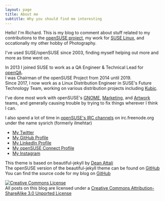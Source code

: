 ```yaml
---
layout: page
title: About me
subtitle: Why you should find me interesting
---
```


Hello! I'm Richard. This is my blog to comment about stuff related to my contributions to the <a title="openSUSE" href="http://www.openSUSE.org">openSUSE project</a>, my work for <a href="http://www.suse.com">SUSE Linux</a>, and occationally my other hobby of Photography.

I've used SUSE/openSUSE since 2003, finding myself helping out more and more as time went on.

In 2013 I joined SUSE to work as a QA Engineer & Technical Lead for [openQA](http://openqa.opensuse.org).  
I was Chairman of the openSUSE Project from 2014 until 2019.  
Since 2017, I now work as a Linux Distribution Engineer in SUSE's Future Technology Team, working on various distribution projects including [Kubic](https://kubic.opensuse.org).

I've done most work with openSUSE's <a title="openSUSE GNOME" href="http://en.opensuse.org/Portal:GNOME">GNOME</a>, <a title="openSUSE Marketing" href="http://en.opensuse.org/Portal:Marketing">Marketing</a>, and <a title="openSUSE Artwork" href="http://en.opensuse.org/Portal:Artwork">Artwork</a> teams, and generally causing trouble by trying to fix things wherever I think I can.

I also spend a lot of time in <a title="openSUSE IRC Channels" href="http://en.opensuse.org/openSUSE:IRC_list">openSUSE's IRC channels</a> on irc.freenode.org under the name sysrich (formerly ilmehtar)

* <a title="Twitter - Sysrich" href="http://www.twitter.com/sysrich">My Twitter</a>
* <a title="My GitHub Profile" href="https://github.com/sysrich">My GitHub Profile</a>
* <a title="My LinkedIn Profile" href="http://uk.linkedin.com/in/sysrich">My LinkedIn Profile</a>
* <a title="openSUSE Connect" href="https://connect.opensuse.org/pg/profile/RBrownCCB">My openSUSE Connect Profile</a>
* <a title="My Instagram" href="https://instagram.com/sysrich">My Instagram</a>

This theme is based on beautiful-jekyll by [Dean Attali](http://deanattali.com/beautiful-jekyll/)   
The openSUSE version of the beautiful-jekyll theme can be found on [GitHub](https://github.com/sysrich/beautiful-jekyll-opensuse)   
You can find the source code for my blog on [GitHub](https://github.com/sysrich/rootco.de-web)

[![Creative Commons License](https://i.creativecommons.org/l/by-sa/3.0/88x31.png)](http://creativecommons.org/licenses/by-sa/3.0/)  
All posts on this blog are licensed under a [Creative Commons Attribution-ShareAlike 3.0 Unported License](http://creativecommons.org/licenses/by-sa/3.0/)
